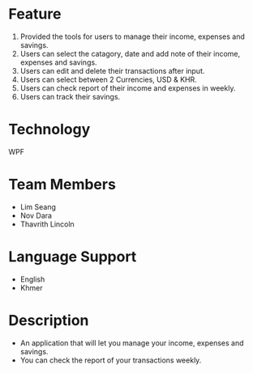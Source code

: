 
# Feature
1. Provided the tools for users to manage their income, expenses and savings.  
2. Users can select the catagory, date and add note of their income, expenses and savings. 
3. Users can edit and delete their transactions after input.
4. Users can select between 2 Currencies, USD & KHR.
5. Users can check report of their income and expenses in weekly.
6. Users can track their savings.  
# Technology 
WPF
# Team Members
- Lim Seang 
- Nov Dara 
- Thavrith Lincoln
# Language Support 
- English 
- Khmer 
# Description 
- An application that will let you manage your income, expenses and savings.
- You can check the report of your transactions weekly.                                                               

